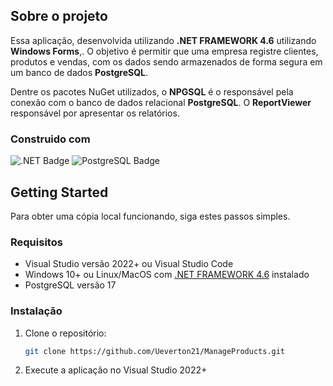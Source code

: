 ## Sobre o projeto
Essa aplicação, desenvolvida utilizando **.NET FRAMEWORK 4.6** utilizando **Windows Forms**,. O objetivo é permitir que uma empresa registre clientes, 
produtos e vendas, com os dados sendo armazenados de forma segura em um banco de dados **PostgreSQL**.

Dentre os pacotes NuGet utilizados, o **NPGSQL** é o responsável pela conexão com o banco de dados relacional **PostgreSQL**. 
O **ReportViewer** responsável por apresentar os relatórios.

### Construido com

![.NET Badge](https://img.shields.io/badge/.NET-512BD4?logo=dotnet&logoColor=fff&style=for-the-badge)
![PostgreSQL Badge](https://img.shields.io/badge/PostgreSQL-4479A1?logo=postgresql&logoColor=fff&style=for-the-badge)

## Getting Started
Para obter uma cópia local funcionando, siga estes passos simples.

### Requisitos
- Visual Studio versão 2022+ ou Visual Studio Code
- Windows 10+ ou Linux/MacOS com [.NET FRAMEWORK 4.6][dot-net-sdk] instalado
- PostgreSQL versão 17

### Instalação
1. Clone o repositório:
    ```sh 
    git clone https://github.com/Ueverton21/ManageProducts.git
    ```
2. Execute a aplicação no Visual Studio 2022+


[dot-net-sdk]: https://www.microsoft.com/pt-br/download/details.aspx?id=48137
